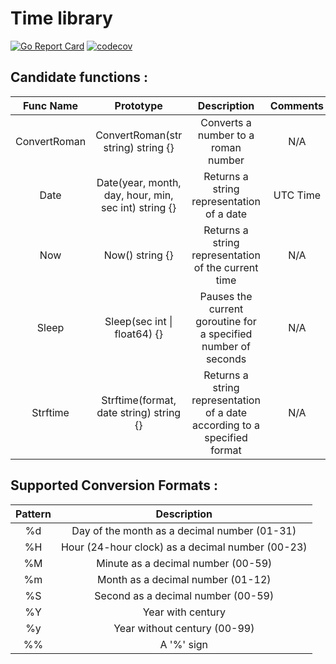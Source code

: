 # Time library


[![Go Report Card](https://goreportcard.com/badge/github.com/Eclalang/time)](https://goreportcard.com/report/github.com/Eclalang/time)
[![codecov](https://codecov.io/gh/Eclalang/time/graph/badge.svg?token=YNCIYERVBO)](https://codecov.io/gh/Eclalang/time)

## Candidate functions :

|   Func Name   |                      Prototype                       |                                Description                                | Comments |
|:-------------:|:----------------------------------------------------:|:-------------------------------------------------------------------------:|:--------:|
| ConvertRoman  |          ConvertRoman(str string) string {}          |                    Converts a number to a roman number                    |   N/A    |
|     Date      | Date(year, month, day, hour, min, sec int) string {} |                 Returns a string representation of a date                 | UTC Time |
|      Now      |                   Now() string {}                    |            Returns a string representation of the current time            |   N/A    |
|     Sleep     |             Sleep(sec int \| float64) {}             |      Pauses the current goroutine for a specified number of seconds       |   N/A    |
|   Strftime    |       Strftime(format, date string) string {}        | Returns a string representation of a date according to a specified format |   N/A    |

## Supported Conversion Formats :
| Pattern |                   Description                    |
|:-------:|:------------------------------------------------:|
|   %d    |   Day of the month as a decimal number (01-31)   |
|   %H    | Hour (24-hour clock) as a decimal number (00-23) |
|   %M    |        Minute as a decimal number (00-59)        |
|   %m    |        Month as a decimal number (01-12)         |
|   %S    |        Second as a decimal number (00-59)        |
|   %Y    |                Year with century                 |
|   %y    |           Year without century (00-99)           |
|   %%    |                    A '%' sign                    |